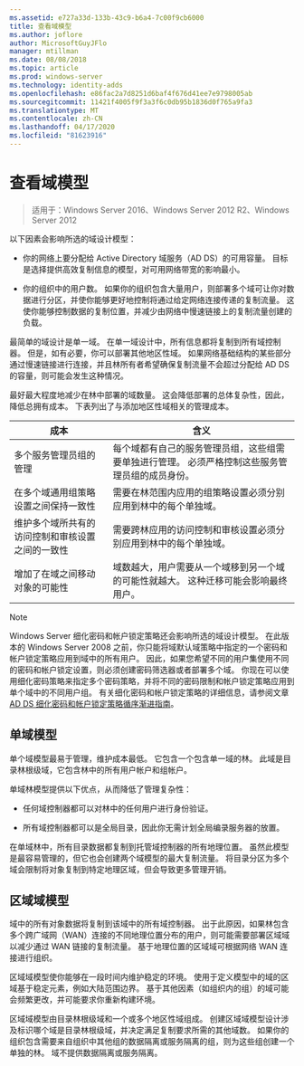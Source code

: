 ```yaml
---
ms.assetid: e727a33d-133b-43c9-b6a4-7c00f9cb6000
title: 查看域模型
ms.author: joflore
author: MicrosoftGuyJFlo
manager: mtillman
ms.date: 08/08/2018
ms.topic: article
ms.prod: windows-server
ms.technology: identity-adds
ms.openlocfilehash: e86fac2a7d8251d6baf4f676d41ee7e9798005ab
ms.sourcegitcommit: 11421f4005f9f3a3f6c0db95b1836d0f765a9fa3
ms.translationtype: MT
ms.contentlocale: zh-CN
ms.lasthandoff: 04/17/2020
ms.locfileid: "81623916"
---
```

# <a name="reviewing-the-domain-models"></a>查看域模型

> 适用于：Windows Server 2016、Windows Server 2012 R2、Windows Server 2012

以下因素会影响所选的域设计模型：

- 你的网络上要分配给 Active Directory 域服务（AD DS）的可用容量。 目标是选择提供高效复制信息的模型，对可用网络带宽的影响最小。

- 你的组织中的用户数。 如果你的组织包含大量用户，则部署多个域可让你对数据进行分区，并使你能够更好地控制将通过给定网络连接传递的复制流量。 这使你能够控制数据的复制位置，并减少由网络中慢速链接上的复制流量创建的负载。

最简单的域设计是单一域。 在单一域设计中，所有信息都将复制到所有域控制器。 但是，如有必要，你可以部署其他地区性域。 如果网络基础结构的某些部分通过慢速链接进行连接，并且林所有者希望确保复制流量不会超过分配给 AD DS 的容量，则可能会发生这种情况。

最好最大程度地减少在林中部署的域数量。 这会降低部署的总体复杂性，因此，降低总拥有成本。 下表列出了与添加地区性域相关的管理成本。

| 成本     | 含义     |
| -------- | ---------------- |
| 多个服务管理员组的管理|每个域都有自己的服务管理员组，这些组需要单独进行管理。 必须严格控制这些服务管理员组的成员身份。|
| 在多个域通用组策略设置之间保持一致性 | 需要在林范围内应用的组策略设置必须分别应用到林中的每个单独域。 |
| 维护多个域所共有的访问控制和审核设置之间的一致性 | 需要跨林应用的访问控制和审核设置必须分别应用到林中的每个单独域。 |
| 增加了在域之间移动对象的可能性 | 域数越大，用户需要从一个域移到另一个域的可能性就越大。 这种迁移可能会影响最终用户。 |

> [!NOTE]
> Windows Server 细化密码和帐户锁定策略还会影响所选的域设计模型。 在此版本的 Windows Server 2008 之前，你只能将域默认域策略中指定的一个密码和帐户锁定策略应用到域中的所有用户。 因此，如果您希望不同的用户集使用不同的密码和帐户锁定设置，则必须创建密码筛选器或者部署多个域。 你现在可以使用细化密码策略来指定多个密码策略，并将不同的密码限制和帐户锁定策略应用到单个域中的不同用户组。 有关细化密码和帐户锁定策略的详细信息，请参阅文章[AD DS 细化密码和帐户锁定策略循序渐进指南](https://docs.microsoft.com/previous-versions/windows/it-pro/windows-server-2008-R2-and-2008/cc770842(v=ws.10))。

## <a name="single-domain-model"></a>单域模型

单个域模型最易于管理，维护成本最低。 它包含一个包含单一域的林。 此域是目录林根级域，它包含林中的所有用户帐户和组帐户。

单域林模型提供以下优点，从而降低了管理复杂性：

- 任何域控制器都可以对林中的任何用户进行身份验证。

- 所有域控制器都可以是全局目录，因此你无需计划全局编录服务器的放置。

在单域林中，所有目录数据都复制到托管域控制器的所有地理位置。 虽然此模型是最容易管理的，但它也会创建两个域模型的最大复制流量。 将目录分区为多个域会限制将对象复制到特定地理区域，但会导致更多管理开销。

## <a name="regional-domain-model"></a>区域域模型

域中的所有对象数据将复制到该域中的所有域控制器。 出于此原因，如果林包含多个跨广域网（WAN）连接的不同地理位置分布的用户，则可能需要部署区域域以减少通过 WAN 链接的复制流量。 基于地理位置的区域域可根据网络 WAN 连接进行组织。

区域域模型使你能够在一段时间内维护稳定的环境。 使用于定义模型中的域的区域基于稳定元素，例如大陆范围边界。 基于其他因素（如组织内的组）的域可能会频繁更改，并可能要求你重新构建环境。

区域域模型由目录林根级域和一个或多个地区性域组成。 创建区域域模型设计涉及标识哪个域是目录林根级域，并决定满足复制要求所需的其他域数。 如果你的组织包含需要来自组织中其他组的数据隔离或服务隔离的组，则为这些组创建一个单独的林。 域不提供数据隔离或服务隔离。
